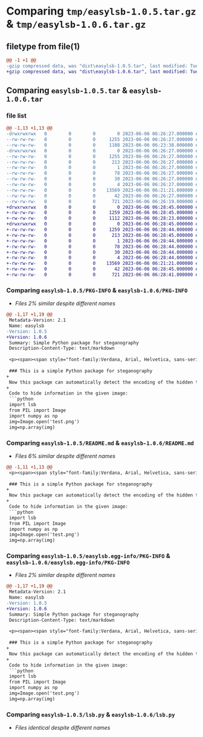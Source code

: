 # Comparing `tmp/easylsb-1.0.5.tar.gz` & `tmp/easylsb-1.0.6.tar.gz`

## filetype from file(1)

```diff
@@ -1 +1 @@
-gzip compressed data, was "dist\easylsb-1.0.5.tar", last modified: Tue Jun  6 06:26:27 2023, max compression
+gzip compressed data, was "dist\easylsb-1.0.6.tar", last modified: Tue Jun  6 06:28:45 2023, max compression
```

## Comparing `easylsb-1.0.5.tar` & `easylsb-1.0.6.tar`

### file list

```diff
@@ -1,13 +1,13 @@
-drwxrwxrwx   0        0        0        0 2023-06-06 06:26:27.000000 easylsb-1.0.5/
--rw-rw-rw-   0        0        0     1255 2023-06-06 06:26:27.000000 easylsb-1.0.5/PKG-INFO
--rw-rw-rw-   0        0        0     1108 2023-06-06 06:23:38.000000 easylsb-1.0.5/README.md
-drwxrwxrwx   0        0        0        0 2023-06-06 06:26:27.000000 easylsb-1.0.5/easylsb.egg-info/
--rw-rw-rw-   0        0        0     1255 2023-06-06 06:26:27.000000 easylsb-1.0.5/easylsb.egg-info/PKG-INFO
--rw-rw-rw-   0        0        0      213 2023-06-06 06:26:27.000000 easylsb-1.0.5/easylsb.egg-info/SOURCES.txt
--rw-rw-rw-   0        0        0        1 2023-06-06 06:26:27.000000 easylsb-1.0.5/easylsb.egg-info/dependency_links.txt
--rw-rw-rw-   0        0        0       78 2023-06-06 06:26:27.000000 easylsb-1.0.5/easylsb.egg-info/entry_points.txt
--rw-rw-rw-   0        0        0       30 2023-06-06 06:26:27.000000 easylsb-1.0.5/easylsb.egg-info/requires.txt
--rw-rw-rw-   0        0        0        4 2023-06-06 06:26:27.000000 easylsb-1.0.5/easylsb.egg-info/top_level.txt
--rw-rw-rw-   0        0        0    13569 2023-06-06 06:21:21.000000 easylsb-1.0.5/lsb.py
--rw-rw-rw-   0        0        0       42 2023-06-06 06:26:27.000000 easylsb-1.0.5/setup.cfg
--rw-rw-rw-   0        0        0      721 2023-06-06 06:26:19.000000 easylsb-1.0.5/setup.py
+drwxrwxrwx   0        0        0        0 2023-06-06 06:28:45.000000 easylsb-1.0.6/
+-rw-rw-rw-   0        0        0     1259 2023-06-06 06:28:45.000000 easylsb-1.0.6/PKG-INFO
+-rw-rw-rw-   0        0        0     1112 2023-06-06 06:28:23.000000 easylsb-1.0.6/README.md
+drwxrwxrwx   0        0        0        0 2023-06-06 06:28:45.000000 easylsb-1.0.6/easylsb.egg-info/
+-rw-rw-rw-   0        0        0     1259 2023-06-06 06:28:44.000000 easylsb-1.0.6/easylsb.egg-info/PKG-INFO
+-rw-rw-rw-   0        0        0      213 2023-06-06 06:28:45.000000 easylsb-1.0.6/easylsb.egg-info/SOURCES.txt
+-rw-rw-rw-   0        0        0        1 2023-06-06 06:28:44.000000 easylsb-1.0.6/easylsb.egg-info/dependency_links.txt
+-rw-rw-rw-   0        0        0       78 2023-06-06 06:28:44.000000 easylsb-1.0.6/easylsb.egg-info/entry_points.txt
+-rw-rw-rw-   0        0        0       30 2023-06-06 06:28:44.000000 easylsb-1.0.6/easylsb.egg-info/requires.txt
+-rw-rw-rw-   0        0        0        4 2023-06-06 06:28:44.000000 easylsb-1.0.6/easylsb.egg-info/top_level.txt
+-rw-rw-rw-   0        0        0    13569 2023-06-06 06:21:21.000000 easylsb-1.0.6/lsb.py
+-rw-rw-rw-   0        0        0       42 2023-06-06 06:28:45.000000 easylsb-1.0.6/setup.cfg
+-rw-rw-rw-   0        0        0      721 2023-06-06 06:28:41.000000 easylsb-1.0.6/setup.py
```

### Comparing `easylsb-1.0.5/PKG-INFO` & `easylsb-1.0.6/PKG-INFO`

 * *Files 2% similar despite different names*

```diff
@@ -1,17 +1,19 @@
 Metadata-Version: 2.1
 Name: easylsb
-Version: 1.0.5
+Version: 1.0.6
 Summary: Simple Python package for steganography
 Description-Content-Type: text/markdown
 
 <p><span><span style="font-family:Verdana, Arial, Helvetica, sans-serif;line-height:19px;text-indent:26px;"><span style="font-size:14px;"><span style="font-family:Arial;line-height:26px;"><br></span></span></span></span></p>
 
 ### This is a simple Python package for steganography
+
 Now this package can automatically detect the encoding of the hidden text using the '-a' argument.
+
 Code to hide information in the given image:
 ```python
 import lsb
 from PIL import Image
 import numpy as np
 img=Image.open('test.png')
 img=np.array(img)
```

### Comparing `easylsb-1.0.5/README.md` & `easylsb-1.0.6/README.md`

 * *Files 6% similar despite different names*

```diff
@@ -1,11 +1,13 @@
 <p><span><span style="font-family:Verdana, Arial, Helvetica, sans-serif;line-height:19px;text-indent:26px;"><span style="font-size:14px;"><span style="font-family:Arial;line-height:26px;"><br></span></span></span></span></p>
 
 ### This is a simple Python package for steganography
+
 Now this package can automatically detect the encoding of the hidden text using the '-a' argument.
+
 Code to hide information in the given image:
 ```python
 import lsb
 from PIL import Image
 import numpy as np
 img=Image.open('test.png')
 img=np.array(img)
```

### Comparing `easylsb-1.0.5/easylsb.egg-info/PKG-INFO` & `easylsb-1.0.6/easylsb.egg-info/PKG-INFO`

 * *Files 2% similar despite different names*

```diff
@@ -1,17 +1,19 @@
 Metadata-Version: 2.1
 Name: easylsb
-Version: 1.0.5
+Version: 1.0.6
 Summary: Simple Python package for steganography
 Description-Content-Type: text/markdown
 
 <p><span><span style="font-family:Verdana, Arial, Helvetica, sans-serif;line-height:19px;text-indent:26px;"><span style="font-size:14px;"><span style="font-family:Arial;line-height:26px;"><br></span></span></span></span></p>
 
 ### This is a simple Python package for steganography
+
 Now this package can automatically detect the encoding of the hidden text using the '-a' argument.
+
 Code to hide information in the given image:
 ```python
 import lsb
 from PIL import Image
 import numpy as np
 img=Image.open('test.png')
 img=np.array(img)
```

### Comparing `easylsb-1.0.5/lsb.py` & `easylsb-1.0.6/lsb.py`

 * *Files identical despite different names*

